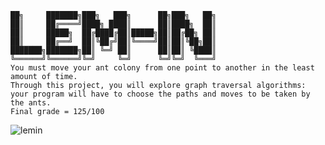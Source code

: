     ██╗     ███████╗███╗   ███╗      ██╗███╗   ██╗
    ██║     ██╔════╝████╗ ████║      ██║████╗  ██║
    ██║     █████╗  ██╔████╔██║█████╗██║██╔██╗ ██║
    ██║     ██╔══╝  ██║╚██╔╝██║╚════╝██║██║╚██╗██║
    ███████╗███████╗██║ ╚═╝ ██║      ██║██║ ╚████║
    ╚══════╝╚══════╝╚═╝     ╚═╝      ╚═╝╚═╝  ╚═══╝
	You must move your ant colony from one point to another in the least amount of time. 
	Through this project, you will explore graph traversal algorithms: 
	your program will have to choose the paths and moves to be taken by the ants.
	Final grade = 125/100
![lemin](https://cloud.githubusercontent.com/assets/25068709/26066056/03ac6c1c-3996-11e7-9c2e-dd45cd51c534.gif)
